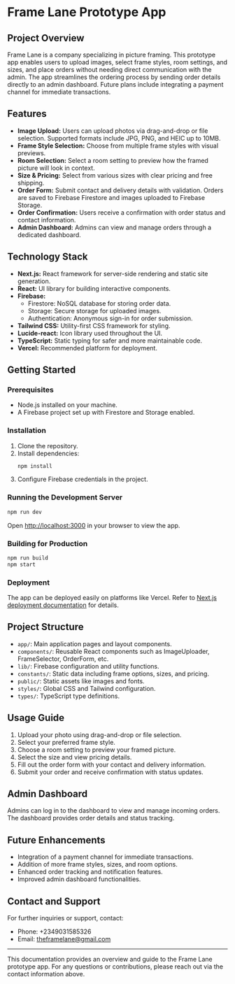 # Frame Lane Prototype App

## Project Overview
Frame Lane is a company specializing in picture framing. This prototype app enables users to upload images, select frame styles, room settings, and sizes, and place orders without needing direct communication with the admin. The app streamlines the ordering process by sending order details directly to an admin dashboard. Future plans include integrating a payment channel for immediate transactions.

## Features
- **Image Upload:** Users can upload photos via drag-and-drop or file selection. Supported formats include JPG, PNG, and HEIC up to 10MB.
- **Frame Style Selection:** Choose from multiple frame styles with visual previews.
- **Room Selection:** Select a room setting to preview how the framed picture will look in context.
- **Size & Pricing:** Select from various sizes with clear pricing and free shipping.
- **Order Form:** Submit contact and delivery details with validation. Orders are saved to Firebase Firestore and images uploaded to Firebase Storage.
- **Order Confirmation:** Users receive a confirmation with order status and contact information.
- **Admin Dashboard:** Admins can view and manage orders through a dedicated dashboard.

## Technology Stack
- **Next.js:** React framework for server-side rendering and static site generation.
- **React:** UI library for building interactive components.
- **Firebase:**
  - Firestore: NoSQL database for storing order data.
  - Storage: Secure storage for uploaded images.
  - Authentication: Anonymous sign-in for order submission.
- **Tailwind CSS:** Utility-first CSS framework for styling.
- **Lucide-react:** Icon library used throughout the UI.
- **TypeScript:** Static typing for safer and more maintainable code.
- **Vercel:** Recommended platform for deployment.

## Getting Started

### Prerequisites
- Node.js installed on your machine.
- A Firebase project set up with Firestore and Storage enabled.

### Installation
1. Clone the repository.
2. Install dependencies:
   ```bash
   npm install
   ```
3. Configure Firebase credentials in the project.

### Running the Development Server
```bash
npm run dev
```
Open [http://localhost:3000](http://localhost:3000) in your browser to view the app.

### Building for Production
```bash
npm run build
npm start
```

### Deployment
The app can be deployed easily on platforms like Vercel. Refer to [Next.js deployment documentation](https://nextjs.org/docs/app/building-your-application/deploying) for details.

## Project Structure
- `app/`: Main application pages and layout components.
- `components/`: Reusable React components such as ImageUploader, FrameSelector, OrderForm, etc.
- `lib/`: Firebase configuration and utility functions.
- `constants/`: Static data including frame options, sizes, and pricing.
- `public/`: Static assets like images and fonts.
- `styles/`: Global CSS and Tailwind configuration.
- `types/`: TypeScript type definitions.

## Usage Guide
1. Upload your photo using drag-and-drop or file selection.
2. Select your preferred frame style.
3. Choose a room setting to preview your framed picture.
4. Select the size and view pricing details.
5. Fill out the order form with your contact and delivery information.
6. Submit your order and receive confirmation with status updates.

## Admin Dashboard
Admins can log in to the dashboard to view and manage incoming orders. The dashboard provides order details and status tracking.

## Future Enhancements
- Integration of a payment channel for immediate transactions.
- Addition of more frame styles, sizes, and room options.
- Enhanced order tracking and notification features.
- Improved admin dashboard functionalities.

## Contact and Support
For further inquiries or support, contact:
- Phone: +2349031585326
- Email: theframelane@gmail.com

---

This documentation provides an overview and guide to the Frame Lane prototype app. For any questions or contributions, please reach out via the contact information above.
